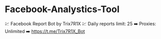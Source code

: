 # Facebook-Analystics-Tool
💹 Facebook Report Bot by Trix7R1X 💹 Daily reports limit: 25 ➡️ Proxies: Unlimited ➡️ https://t.me/Trix7R1X_Bot
